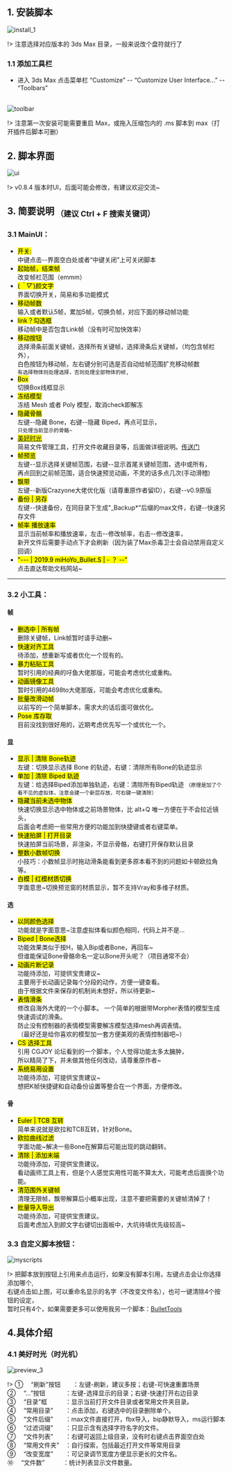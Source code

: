 <!--
 * @Description: 
 * @Author: Bullet.S
 * @Date: 2019-12-09 10:04:51
 * @LastEditors  : Bullet.S
 * @LastEditTime : 2019-12-21 23:01:29
 * @Email: animator.bullet@foxmail.com
 -->

## 1. 安装脚本

![install_1](_img/install.gif)  

!> 注意选择对应版本的 3ds Max 目录，一般来说改个盘符就行了  

### 1.1 添加工具栏

- 进入 3ds Max 点击菜单栏 “Customize” -- “Customize User Interface...” -- “Toolbars”<br /><br />

![toolbar](_img/toolbar.jpg)

!> 注意第一次安装可能需要重启 Max，或拖入压缩包内的 .ms 脚本到 max（打开插件后脚本可删）  

## 2. 脚本界面

![ui](_img/UI.jpg)

!> v0.8.4 版本时UI，后面可能会修改，有建议欢迎交流~

## 3. 简要说明<sub> （建议 Ctrl + F 搜索关键词）</sub>

### 3.1 MainUI：

- <mark>开关:</mark>  
中键点击--界面空白处或者“中键关闭”上可关闭脚本  
- <mark>起始帧，结束帧</mark>  
改变帧栏范围（emmm）  
- <mark>(*｀▽´*)颜文字</mark>  
界面切换开关，简易和多功能模式  
- <mark>移动帧数</mark>  
输入或者默认5帧，累加5帧，切换负帧，对应下面的移动帧功能  
- <mark>link？勾选框</mark>  
移动帧中是否包含Link帧（没有时可加快效率）  
- <mark>移动按钮</mark>  
选择滑条前面关键帧，选择所有关键帧，选择滑条后关键帧，（均包含帧栏外），  
白色按钮为移动帧，左右键分别可选是否自动给帧范围扩充移动帧数  
`有选择物体则处理选择，否则处理全部物体的帧,`  
- <mark>Box</mark>  
切换Box线框显示
- <mark>冻结模型</mark>  
冻结 Mesh 或者 Poly 模型，取消check即解冻  
- <mark>隐藏骨骼</mark>  
左键--隐藏 Bone，右键--隐藏 Biped，再点可显示，  
`只处理当前显示的骨骼~`  
- <mark> [美好时光](/tools/BulletKeyTools?id=_41-美好时光（时光机）) </mark>  
简易文件管理工具，打开文件收藏目录等，后面做详细说明。[传送门](/tools/BulletKeyTools?id=_41-美好时光（时光机）)  
- <mark>帧预览</mark>  
左键--显示选择关键帧范围，右键--显示首尾关键帧范围，选中或所有，  
再点回到之前帧范围，适合快速预览动画，不灵的话多点几次(手动滑稽)  
- <mark>飘带</mark>  
左键--新版Crazyone大佬优化版（请尊重原作者留ID），右键--v0.9原版  
- <mark>备份 | 另存</mark>  
左键--快速备份，在同目录下生成"_Backup*"后缀的max文件，右键--快速另存文件  
- <mark>帧率 播放速率</mark>  
显示当前帧率和播放速率，左击--修改帧率，右击--修改速率，  
新开文件后需要手动点下才会刷新（因为装了Max杀毒卫士会自动禁用自定义回调）  
- <mark>"---  | 2019.9  miHoYo_Bullet.S |  - ？ --"</mark>  
点击直达帮助文档网站~  

---

### 3.2 小工具：

<!-- tabs:start -->

#### **帧**

- <mark>删选中 | 所有帧</mark>  
删除关键帧，Link帧暂时请手动删~  
- <mark>快速对齐工具</mark>  
待添加，想重新写或者优化一个现有的。  
- <mark>暴力粘贴工具</mark>  
暂时引用的经典的吇鱼大佬那版，可能会考虑优化或重构。  
- <mark>动画镜像工具</mark>  
暂时引用的4698to大佬那版，可能会考虑优化或重构。  
- <mark>批量改滑动帧</mark>  
以前写的一个简单脚本，需求大的话后面可做优化。  
- <mark>Pose 库存取</mark>  
目前没找到很好用的，近期考虑优先写一个或优化一个。  

#### **显**

- <mark>显示 | 清除 Bone轨迹</mark>  
左键：切换显示选择 Bone 的轨迹，右键：清除所有Bone的轨迹显示
- <mark>单加 | 清除 Biped 轨迹</mark>  
左键：给选择Biped添加单独轨迹，右键：清除所有Biped轨迹
`（原理是加了个看不见的虚拟体，注意会建一个新层存放，可右键一键清除）`
- <mark>隐藏当前未选中物体</mark>  
快速切换显示选中物体或之前场景物体，比 alt+Q 唯一方便在于不会拉近镜头，  
后面会考虑把一些常用方便的功能加到快捷键或者右键菜单。  
- <mark>快速拍屏 | 打开目录</mark>  
快速拍屏当前场景，非渲染，不显示骨骼，右键打开保存默认目录  
- <mark>整数小数帧切换</mark>  
小技巧：小数帧显示时拖动滑条能看到更多原本看不到的问题如卡顿欧拉角等。  
- <mark>白模 | 红模材质切换</mark>  
字面意思~切换预览窗的材质显示，暂不支持Vray和多维子材质。  

#### **选**

- <mark>以同颜色选择</mark>  
功能就是字面意思~注意虚拟体看似颜色相同，代码上并不是...  
- <mark>Biped | Bone选择</mark>  
功能效果类似于按H，输入Bip或者Bone，再回车~  
但谁能保证Bone骨骼命名一定以Bone开头呢？（项目通常不会）  
- <mark>动画片断记录</mark>  
功能待添加，可提供宝贵建议~  
主要用于长动画记录每个分段的动作，方便一键查看。  
由于根据文件来保存的机制尚未想好，所以待更新~  
- <mark>表情滑条</mark>  
修改自海外大佬的一个小脚本。
一个简单的根据带Morpher表情的模型生成快速调试的滑条。  
防止没有控制器的表情模型需要解冻模型选择mesh再调表情。  
（最好还是给你喜欢的模型加一套方便美观的表情控制器吧~）  
- <mark>CS 选择工具</mark>  
引用 CGJOY 论坛看到的一个脚本，个人觉得功能太多太臃肿，  
所以精简了下，并未做其他任何改动，请尊重原作者~  
- <mark>系统易用设置</mark>  
功能待添加，可提供宝贵建议~  
想把K帧快捷键和自动备份设置等整合在一个界面，方便修改。  

#### **骨**

- <mark>Euler | TCB 互转</mark>  
简单来说就是欧拉和TCB互转，针对Bone。
- <mark>欧拉曲线过滤</mark>  
字面功能~解决一些Bone在解算后可能出现的跳动翻转。
- <mark>清除 | 添加末端</mark>  
功能待添加，可提供宝贵建议。  
看动画师工具上有，但是个人感觉实用性可能不算太大，可能考虑后面换个功能。  
- <mark>清范围外关键帧</mark>  
清理无限帧，飘带解算后小概率出现，注意不要把需要的关键帧清掉了！  
- <mark>批量导入导出</mark>  
功能待添加，可提供宝贵建议。  
后面考虑加入到颜文字右键切出面板中，大坑待填优先级较高~  

<!-- tabs:end -->  

### 3.3 自定义脚本按钮：  

![myscripts](_img/myscripts.jpg)  

!> 把脚本放到按钮上引用来点击运行，如果没有脚本引用，左键点击会让你选择添加哪个,  
右键点击如上图，可以重命名显示的名字（不改变文件名），也可一键清除4个按钮的设定，  
暂时只有4个，如果需要更多可以使用我另一个脚本：[BulletTools](tools/BulletTools.md)  

## 4.具体介绍

### 4.1 美好时光（时光机）  

![preview_3](_img/bsopentools.jpg)  

!>
①&emsp; “刷新”按钮&emsp;&emsp;：左键-刷新，建议多按；右键-可快速重置场景  
②&emsp; “...”按钮 &emsp;&emsp;&emsp;：左键-选择显示的目录；右键-快速打开右边目录  
③&emsp; “目录”框&emsp;&emsp;&emsp;：显示当前打开文件目录或者常用文件夹目录。  
④&emsp; “常用目录”&emsp;&emsp;：点击添加，右键选中的目录删除单个。  
⑤&emsp; “文件后缀”&emsp;&emsp;：max文件直接打开，fbx导入，bip静默导入，ms运行脚本  
⑥&emsp; “过滤词缀”&emsp;&emsp;：只显示含有选择字符名字的文件。  
⑦&emsp; “文件列表”&emsp;&emsp;：右键可返回上级目录，没有时右键点击界面空白处  
⑧&emsp; “常用文件夹”&emsp;：自行探索，包括最近打开文件等常用目录  
⑨&emsp; “改变宽度”&emsp;&emsp;：可记录调节宽度方便显示更长的文件名。  
⑩&emsp; “文件数”&emsp;&emsp;&emsp;：统计列表显示文件数量。  
